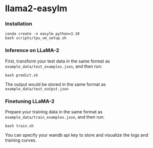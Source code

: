 # llama2-easylm
### Installation
```
conda create -n easylm python=3.10
bash scripts/tpu_vm_setup.sh
```
### Inference on LLaMA-2
First, transform your test data in the same format as `example_data/test_examples.json`, and then run:
```
bash predict.sh
```
The output would be stored in the same format as ``example_data/test_output.json``
### Finetuning LLaMA-2
Prepare your training data in the same format as `example_data/train_examples.json`, and then run:
```
bash train.sh
```
You can specify your wandb api key to store and visualize the logs and training curves.
